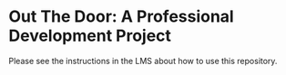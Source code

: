 # Out The Door: A Professional Development Project

Please see the instructions in the LMS about how to use this repository.
